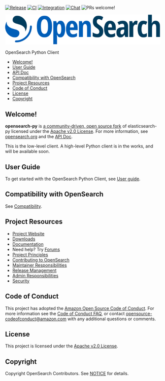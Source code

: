 
[![Release](https://github.com/opensearch-project/opensearch-py/actions/workflows/unified-release.yml/badge.svg)](https://github.com/opensearch-project/opensearch-py/actions/workflows/unified-release.yml)
[![CI](https://github.com/opensearch-project/opensearch-py/actions/workflows/ci.yml/badge.svg)](https://github.com/opensearch-project/opensearch-py/actions/workflows/ci.yml)
[![Integration](https://github.com/opensearch-project/opensearch-py/actions/workflows/integration.yml/badge.svg)](https://github.com/opensearch-project/opensearch-py/actions/workflows/integration.yml)
[![Chat](https://img.shields.io/badge/chat-on%20forums-blue)](https://discuss.opendistrocommunity.dev/c/clients/)
![PRs welcome!](https://img.shields.io/badge/PRs-welcome!-success)

![OpenSearch logo](https://github.com/opensearch-project/opensearch-py/raw/main/OpenSearch.svg)

OpenSearch Python Client

- [Welcome!](https://github.com/opensearch-project/opensearch-py#welcome)
- [User Guide](https://github.com/opensearch-project/opensearch-py#user-guide)
- [API Doc](https://opensearch-project.github.io/opensearch-py/)
- [Compatibility with OpenSearch](https://github.com/opensearch-project/opensearch-py#compatibility-with-opensearch)
- [Project Resources](https://github.com/opensearch-project/opensearch-py#project-resources)
- [Code of Conduct](https://github.com/opensearch-project/opensearch-py#code-of-conduct)
- [License](https://github.com/opensearch-project/opensearch-py#license)
- [Copyright](https://github.com/opensearch-project/opensearch-py#copyright)

## Welcome!

**opensearch-py** is [a community-driven, open source fork](https://aws.amazon.com/blogs/opensource/introducing-opensearch/)
of elasticsearch-py licensed under the [Apache v2.0 License](https://github.com/opensearch-project/opensearch-py/blob/main/LICENSE.txt). 
For more information, see [opensearch.org](https://opensearch.org/) and the [API Doc](https://opensearch-project.github.io/opensearch-py/).

This is the low-level client. A high-level Python client is in the works, and will be available soon.

## User Guide

To get started with the OpenSearch Python Client, see [User guide](https://github.com/opensearch-project/opensearch-py/blob/main/USER_GUIDE.md).

## Compatibility with OpenSearch

See [Compatibility](https://github.com/opensearch-project/opensearch-py/blob/main/COMPATIBILITY.md).

## Project Resources

* [Project Website](https://opensearch.org/)
* [Downloads](https://opensearch.org/downloads.html)
* [Documentation](https://opensearch.org/docs/)
* Need help? Try [Forums](https://discuss.opendistrocommunity.dev/)
* [Project Principles](https://opensearch.org/#principles)
* [Contributing to OpenSearch](https://github.com/opensearch-project/opensearch-py/blob/main/CONTRIBUTING.md)
* [Maintainer Responsibilities](https://github.com/opensearch-project/opensearch-py/blob/main/MAINTAINERS.md)
* [Release Management](https://github.com/opensearch-project/opensearch-py/blob/main/RELEASING.md)
* [Admin Responsibilities](https://github.com/opensearch-project/opensearch-py/blob/main/ADMINS.md)
* [Security](https://github.com/opensearch-project/opensearch-py/blob/main/SECURITY.md)

## Code of Conduct

This project has adopted the 
[Amazon Open Source Code of Conduct](https://github.com/opensearch-project/opensearch-py/blob/main/CODE_OF_CONDUCT.md).
For more information see the [Code of Conduct FAQ](https://aws.github.io/code-of-conduct-faq), or contact 
[opensource-codeofconduct@amazon.com](mailto:opensource-codeofconduct@amazon.com) with any additional questions or comments.

## License

This project is licensed under the
[Apache v2.0 License](https://github.com/opensearch-project/opensearch-py/blob/main/LICENSE.txt).

## Copyright

Copyright OpenSearch Contributors. See 
[NOTICE](https://github.com/opensearch-project/opensearch-py/blob/main/NOTICE.txt) for details.
